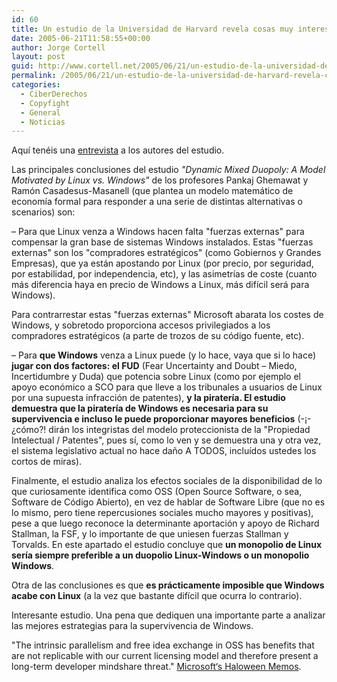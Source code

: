 ```yaml
---
id: 60
title: Un estudio de la Universidad de Harvard revela cosas muy interesantes sobre Linux vs. Windows
date: 2005-06-21T11:58:55+00:00
author: Jorge Cortell
layout: post
guid: http://www.cortell.net/2005/06/21/un-estudio-de-la-universidad-de-harvard-revela-cosas-muy-interesantes-sobre-linux-vs-windows/
permalink: /2005/06/21/un-estudio-de-la-universidad-de-harvard-revela-cosas-muy-interesantes-sobre-linux-vs-windows/
categories:
  - CiberDerechos
  - Copyfight
  - General
  - Noticias
---
```

Aquí­ tenéis una [entrevista](http://hbsworkingknowledge.hbs.edu/item.jhtml?id=4834&t=technology) a los autores del estudio.

Las principales conclusiones del estudio _"Dynamic Mixed Duopoly: A Model Motivated by Linux vs. Windows"_ de los profesores Pankaj Ghemawat y Ramón Casadesus-Masanell (que plantea un modelo matemático de economí­a formal para responder a una serie de distintas alternativas o scenarios) son:

– Para que Linux venza a Windows hacen falta "fuerzas externas" para compensar la gran base de sistemas Windows instalados. Estas "fuerzas externas" son los "compradores estratégicos" (como Gobiernos y Grandes Empresas), que ya están apostando por Linux (por precio, por seguridad, por estabilidad, por independencia, etc), y las asimetrí­as de coste (cuanto más diferencia haya en precio de Windows a Linux, más difí­cil será para Windows).

Para contrarrestar estas "fuerzas externas" Microsoft abarata los costes de Windows, y sobretodo proporciona accesos privilegiados a los compradores estratégicos (a parte de trozos de su código fuente, etc).

– Para **que Windows** venza a Linux puede (y lo hace, vaya que si lo hace) **jugar con dos factores: el FUD** (Fear Uncertainty and Doubt – Miedo, Incertidumbre y Duda) que potencia sobre Linux (como por ejemplo el apoyo económico a SCO para que lleve a los tribunales a usuarios de Linux por una supuesta infracción de patentes), **y la piraterí­a. El estudio demuestra que la piraterí­a de Windows es necesaria para su supervivencia e incluso le puede proporcionar mayores beneficios** (-¡-¿cómo?! dirán los integristas del modelo proteccionista de la "Propiedad Intelectual / Patentes", pues sí­, como lo ven y se demuestra una y otra vez, el sistema legislativo actual no hace daño A TODOS, incluí­dos ustedes los cortos de miras).

Finalmente, el estudio analiza los efectos sociales de la disponibilidad de lo que curiosamente identifica como OSS (Open Source Software, o sea, Software de Código Abierto), en vez de hablar de Software Libre (que no es lo mismo, pero tiene repercusiones sociales mucho mayores y positivas), pese a que luego reconoce la determinante aportación y apoyo de Richard Stallman, la FSF, y lo importante de que uniesen fuerzas Stallman y Torvalds. En este apartado el estudio concluye que **un monopolio de Linux serí­a siempre preferible a un duopolio Linux-Windows o un monopolio Windows**.

Otra de las conclusiones es que **es prácticamente imposible que Windows acabe con Linux** (a la vez que bastante difí­cil que ocurra lo contrario).

Interesante estudio. Una pena que dediquen una importante parte a analizar las mejores estrategias para la supervivencia de Windows.

"The intrinsic parallelism and free idea exchange in OSS has benefits that are not replicable with our current licensing model and therefore present a long-term developer mindshare threat." [Microsoft‘s Haloween Memos](http://www.opensource.org/halloween/).